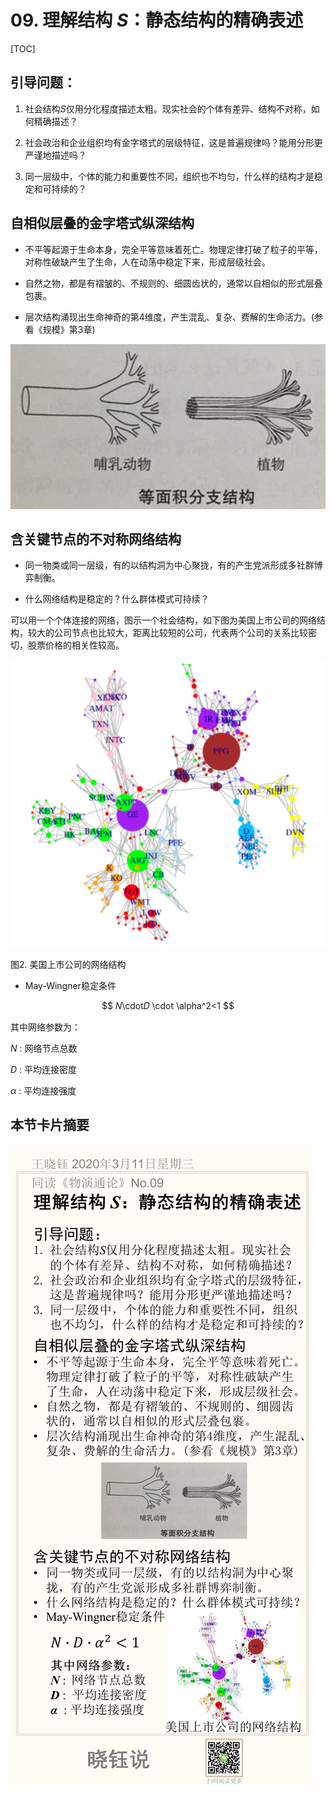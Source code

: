 # 09. 理解结构 *S*：静态结构的精确表述

[TOC]

## 引导问题：

1. 社会结构*S*仅用分化程度描述太粗。现实社会的个体有差异、结构不对称，如何精确描述？

2. 社会政治和企业组织均有金字塔式的层级特征，这是普遍规律吗？能用分形更严谨地描述吗？

3. 同一层级中，个体的能力和重要性不同，组织也不均匀，什么样的结构才是稳定和可持续的？

## 自相似层叠的金字塔式纵深结构

- 不平等起源于生命本身，完全平等意味着死亡。物理定律打破了粒子的平等，对称性破缺产生了生命，人在动荡中稳定下来，形成层级社会。

- 自然之物，都是有褶皱的、不规则的、细圆齿状的，通常以自相似的形式层叠包裹。

- 层次结构涌现出生命神奇的第4维度，产生混乱、复杂、费解的生命活力。(参看《规模》第3章)



![image-20200320112645835](No.09/image-20200320112645835.png)

## 含关键节点的不对称网络结构

- 同一物类或同一层级，有的以结构洞为中心聚拢，有的产生党派形成多社群博弈制衡。

- 什么网络结构是稳定的？什么群体模式可持续？

可以用一个个体连接的网络，图示一个社会结构，如下图为美国上市公司的网络结构，较大的公司节点也比较大，距离比较短的公司，代表两个公司的关系比较密切，股票价格的相关性较高。

![image-20200320112731279](No.09/image-20200320112731279.png)

图2. 美国上市公司的网络结构

- May-Wingner稳定条件

$$
𝑁\cdot𝐷 \cdot \alpha^2<1
$$



其中网络参数为：

$N$ : 网络节点总数

$D$ : 平均连接密度

$\alpha$ : 平均连接强度



## 本节卡片摘要

![No.09](No.09/No.09.png)